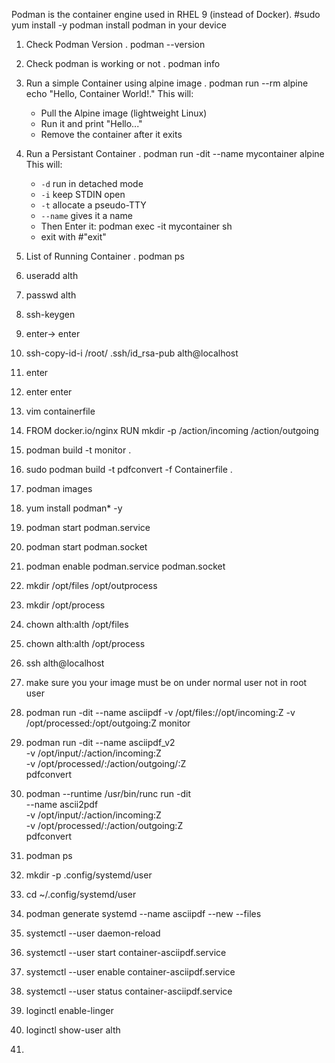 Podman is the container engine used in RHEL 9 (instead of Docker).
	#sudo yum install -y podman
install podman in your device

1. Check Podman Version
	. podman --version
2. Check podman is working or not
	. podman info
3. Run a simple Container using alpine image
	. podman run --rm alpine echo "Hello, Container World!."
	This will:
	- Pull the Alpine image (lightweight Linux)
	- Run it and print "Hello..."
	- Remove the container after it exits
4. Run a Persistant Container 
	. podman run -dit --name mycontainer alpine
		This will:
	- `-d` run in detached mode
	- `-i` keep STDIN open
	- `-t` allocate a pseudo-TTY
	- `--name` gives it a name
	- Then Enter it:
			podman exec -it mycontainer sh
	- exit with #"exit"
5. List of Running Container
	. podman ps

6. useradd alth
7. passwd alth
8. ssh-keygen
9. enter-> enter
10. ssh-copy-id-i  /root/ .ssh/id_rsa-pub alth@localhost
11. enter
12. enter enter
13. vim containerfile
14.  FROM docker.io/nginx
	   RUN mkdir -p /action/incoming /action/outgoing
15. podman build -t monitor .
16. sudo podman build -t pdfconvert -f Containerfile .
17. podman images
18. yum install podman* -y
19. podman start podman.service
20. podman start podman.socket
21. podman enable podman.service podman.socket
22. mkdir /opt/files /opt/outprocess
23. mkdir /opt/process
24. chown alth:alth /opt/files
25. chown alth:alth /opt/process
26. ssh alth@localhost
27. make sure you your image must be on under normal user not in root user
28. podman run -dit --name asciipdf -v /opt/files://opt/incoming:Z -v /opt/processed:/opt/outgoing:Z monitor
29. podman run -dit --name asciipdf_v2 \
	  -v /opt/input/:/action/incoming:Z \
	  -v /opt/processed/:/action/outgoing/:Z \
	  pdfconvert
30. podman --runtime /usr/bin/runc run -dit \
	  --name ascii2pdf \
	  -v /opt/input/:/action/incoming:Z \
	  -v /opt/processed/:/action/outgoing:Z \
	  pdfconvert


31. podman ps
32. mkdir -p .config/systemd/user
33. cd ~/.config/systemd/user
34. podman generate systemd --name asciipdf --new --files
35. systemctl --user daemon-reload
36. systemctl --user start container-asciipdf.service
37. systemctl --user enable container-asciipdf.service
38. systemctl --user status container-asciipdf.service
39. loginctl enable-linger
40. loginctl show-user alth
41. 
	